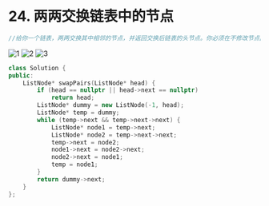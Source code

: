 # 24. 两两交换链表中的节点
```c++
//给你一个链表，两两交换其中相邻的节点，并返回交换后链表的头节点。你必须在不修改节点内部的值的情况下完成本题（即，只能进行节点交换）。
```
![1](https://github.com/user-attachments/assets/560f0bba-020f-447e-ae1e-71fef5688cc1)
![2](https://github.com/user-attachments/assets/406fb62f-60f8-42f7-ba66-d1b9f07307bc)
![3](https://github.com/user-attachments/assets/71e17c74-c108-4043-87cb-a1ddf8500c36)
```c++
class Solution {
public:
    ListNode* swapPairs(ListNode* head) {
        if (head == nullptr || head->next == nullptr)
            return head;
        ListNode* dummy = new ListNode(-1, head);
        ListNode* temp = dummy;
        while (temp->next && temp->next->next) {
            ListNode* node1 = temp->next;
            ListNode* node2 = temp->next->next;
            temp->next = node2;
            node1->next = node2->next;
            node2->next = node1;
            temp = node1;
        }
        return dummy->next;
    }
};
```
